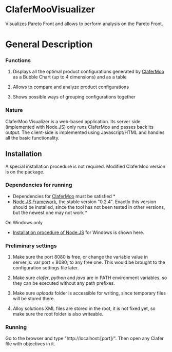 ClaferMooVisualizer
===================

Visualizes Pareto Front and allows to perform analysis on the Pareto Front.

General Description
======

### Functions

1. Displays all the optimal product configurations generated by [ClaferMoo](https://github.com/gsdlab/claferMooStandalone) as a Bubble Chart (up to 4 dimensions) and as a table

2. Allows to compare and analyze product configurations

3. Shows possible ways of grouping configurations together  

### Nature

ClaferMoo Visualizer is a web-based application. Its server side (implemented with Node.JS) only runs ClaferMoo and passes back its output.
The client-side is implemented using Javascript/HTML and handles all the basic functionality.

Installation
--------------------

A special installation procedure is not required. Modified ClaferMoo version is on the package.

### Dependencies for running

* Dependencies for [ClaferMoo](https://github.com/gsdlab/claferMooStandalone) must be satisfied *
* [Node.JS Framework](http://nodejs.org/dist/), the stable version "0.2.4". Exactly this version should be installed, since the tool has not been tested in other versions, but the newest one may not work *

On Windows only

* [Installation procedure of Node.JS](http://www.lucashills.com/articles/3) for Windows is shown here.
  
### Preliminary settings

1. Make sure the port 8080 is free, or change the variable value in server.js:
  var port = 8080;
to any free one. This would be brought to the configuration settings file later.

2. Make sure *clafer*, *python* and *java* are in PATH environment variables, so they can be executed without any path prefixes.

3. Make sure *uploads* folder is accessible for writing, since temporary files will be stored there.

4. Alloy solutions XML files are stored in the root, it is not fixed yet, so make sure the root folder is also writeable.

### Running

Go to the browser and type "http://localhost:[port]/". Then open any Clafer file with objectives in it.